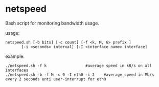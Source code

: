 # netspeed
Bash script for monitoring bandwidth usage.


usage: 
	
	netspeed.sh [-b bits] [-c count] [-f <k, M, G> prefix ]
 		   [-i <seconds> interval] [-I <interface name> interface]
	

example:
	
	./netspeed.sh -f k		      	   #average speed in kB/s on all interfaces
	./netspeed.sh -b -f M -c 0 -I eth0 -i 2    #average speed in Mb/s every 2 seconds unti user-interrupt for eth0
